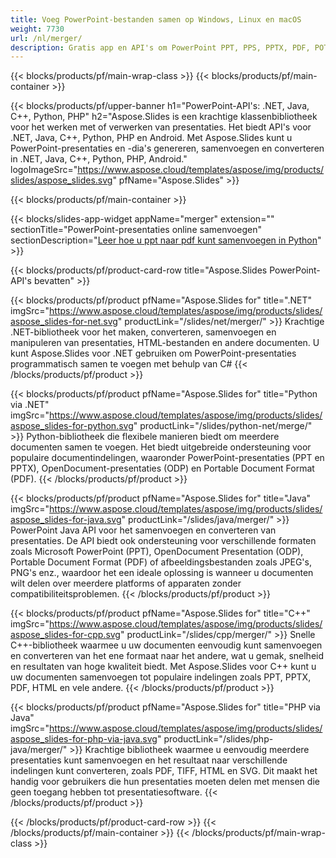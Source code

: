 ```yaml
---
title: Voeg PowerPoint-bestanden samen op Windows, Linux en macOS
weight: 7730
url: /nl/merger/
description: Gratis app en API's om PowerPoint PPT, PPS, PPTX, PDF, POTX, PPSX, PPTM, PPSM, POTM, ODP en OTP te combineren
---
```


{{< blocks/products/pf/main-wrap-class >}}
{{< blocks/products/pf/main-container >}}

{{< blocks/products/pf/upper-banner h1="PowerPoint-API's: .NET, Java, C++, Python, PHP" h2="Aspose.Slides is een krachtige klassenbibliotheek voor het werken met of verwerken van presentaties. Het biedt API's voor .NET, Java, C++, Python, PHP en Android. Met Aspose.Slides kunt u PowerPoint-presentaties en -dia's genereren, samenvoegen en converteren in .NET, Java, C++, Python, PHP, Android." logoImageSrc="https://www.aspose.cloud/templates/aspose/img/products/slides/aspose_slides.svg" pfName="Aspose.Slides" >}}


{{< blocks/products/pf/main-container >}}

{{< blocks/slides-app-widget 
    appName="merger"
    extension=""
    sectionTitle="PowerPoint-presentaties online samenvoegen" 
    sectionDescription="[Leer hoe u ppt naar pdf kunt samenvoegen in Python](https://products.aspose.com/slides/nl/python-net/merge/ppt-to-pdf/)" >}}

{{< blocks/products/pf/product-card-row title="Aspose.Slides PowerPoint-API's bevatten" >}}

{{< blocks/products/pf/product pfName="Aspose.Slides for" title=".NET" imgSrc="https://www.aspose.cloud/templates/aspose/img/products/slides/aspose_slides-for-net.svg" productLink="/slides/net/merger/" >}}
Krachtige .NET-bibliotheek voor het maken, converteren, samenvoegen en manipuleren van presentaties, HTML-bestanden en andere documenten. U kunt Aspose.Slides voor .NET gebruiken om PowerPoint-presentaties programmatisch samen te voegen met behulp van C#
{{< /blocks/products/pf/product >}}

{{< blocks/products/pf/product pfName="Aspose.Slides for" title="Python via .NET" imgSrc="https://www.aspose.cloud/templates/aspose/img/products/slides/aspose_slides-for-python.svg" productLink="/slides/python-net/merge/" >}}
Python-bibliotheek die flexibele manieren biedt om meerdere documenten samen te voegen. Het biedt uitgebreide ondersteuning voor populaire documentindelingen, waaronder PowerPoint-presentaties (PPT en PPTX), OpenDocument-presentaties (ODP) en Portable Document Format (PDF).
{{< /blocks/products/pf/product >}}

{{< blocks/products/pf/product pfName="Aspose.Slides for" title="Java" imgSrc="https://www.aspose.cloud/templates/aspose/img/products/slides/aspose_slides-for-java.svg" productLink="/slides/java/merger/" >}}
PowerPoint Java API voor het samenvoegen en converteren van presentaties. De API biedt ook ondersteuning voor verschillende formaten zoals Microsoft PowerPoint (PPT), OpenDocument Presentation (ODP), Portable Document Format (PDF) of afbeeldingsbestanden zoals JPEG's, PNG's enz., waardoor het een ideale oplossing is wanneer u documenten wilt delen over meerdere platforms of apparaten zonder compatibiliteitsproblemen.
{{< /blocks/products/pf/product >}}

{{< blocks/products/pf/product pfName="Aspose.Slides for" title="C++" imgSrc="https://www.aspose.cloud/templates/aspose/img/products/slides/aspose_slides-for-cpp.svg" productLink="/slides/cpp/merger/" >}}
Snelle C++-bibliotheek waarmee u uw documenten eenvoudig kunt samenvoegen en converteren van het ene formaat naar het andere, wat u gemak, snelheid en resultaten van hoge kwaliteit biedt. Met Aspose.Slides voor C++ kunt u uw documenten samenvoegen tot populaire indelingen zoals PPT, PPTX, PDF, HTML en vele andere.
{{< /blocks/products/pf/product >}}

{{< blocks/products/pf/product pfName="Aspose.Slides for" title="PHP via Java" imgSrc="https://www.aspose.cloud/templates/aspose/img/products/slides/aspose_slides-for-php-via-java.svg" productLink="/slides/php-java/merger/" >}}
Krachtige bibliotheek waarmee u eenvoudig meerdere presentaties kunt samenvoegen en het resultaat naar verschillende indelingen kunt converteren, zoals PDF, TIFF, HTML en SVG. Dit maakt het handig voor gebruikers die hun presentaties moeten delen met mensen die geen toegang hebben tot presentatiesoftware.
{{< /blocks/products/pf/product >}}

{{< /blocks/products/pf/product-card-row >}}
{{< /blocks/products/pf/main-container >}}
{{< /blocks/products/pf/main-wrap-class >}}

